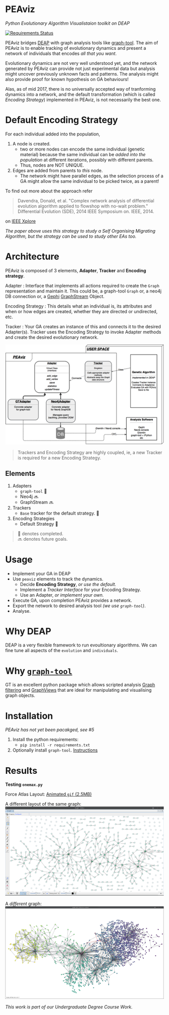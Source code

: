 # PEAviz
_Python Evolutionary Algorithm Visualistaion toolkit on DEAP_

[![Requirements Status](https://requires.io/github/arrow-/PEAviz/requirements.svg?branch=master)](https://requires.io/github/arrow-/PEAviz/requirements/?branch=master)

PEAviz bridges [DEAP](https://www.github.com/deap/deap) with graph analysis tools like [graph-tool](http://graph-tool.skewed.de/). The aim of PEAviz is to enable tracking of evolutionary dynamics and present a network of individuals that encodes _all that you want_.

Evolutionary dynamics are not very well understood yet, and the network generated by PEAviz can provide not just experimental data but analysis might uncover previously unknown facts and patterns. The analysis might also provide proof for known hypothesis on GA behaviours!

Alas, as of mid 2017, there is no universally accepted way of tranforming dynamics into a network, and the default transformation (which is called _Encoding Strategy_) implemented in PEAviz, is not necessarily the best one.

# Default Encoding Strategy

For each individual added into the population,

1. A node is created.
    - two or more nodes can encode the same individual (genetic material) because the same individual can be _added into the population_ at different iterations, possibly with different parents.
    - Thus, nodes are NOT UNIQUE.
2. Edges are added from parents to _this_ node.
    - The network might have parallel edges, as the selection process of a GA might allow the same individual to be picked twice, as a parent!

To find out more about the approach refer
>Davendra, Donald, et al. "Complex network analysis of differential evolution algorithm applied to flowshop with no-wait problem." Differential Evolution (SDE), 2014 IEEE Symposium on. IEEE, 2014.

on [IEEE Xplore](http://ieeexplore.ieee.org/abstract/document/6900441/)

_The paper above uses this strategy to study a Self Organising Migrating Algorithm, but the strategy can be used to study other EAs too._

# Architecture

PEAviz is composed of 3 elements, **Adapter**, **Tracker** and **Encoding strategy**.

Adapter
:   Interface that implements all actions required to create the `Graph` representation and maintain it. This could be,
 a graph-tool `Graph` or,
 a neo4j DB connection or,
 a [Gephi](https://www.gephi.org) [GraphStream](https://github.com/gephi/gephi/wiki/GraphStreaming) Object.

Encoding Strategy
:   This details what an individual is, its attributes and when or how edges are created, whether they are directed or undirected, etc.

Tracker
:   Your GA creates an instance of this and connects it to the desired Adapter(s). Tracker uses the Encoding Strategy to invoke Adapter methods and create the desired evolutionary network.

![architecture][arch]

>Trackers and Encoding Strategy are highly coupled, ie, a new Tracker is required for a new Encoding Strategy.

## Elements

1. Adapters
    - `graph-tool` :100:
    - Neo4j :soon:
    - GraphStream :soon:
2. Trackers
    - `Base` tracker for the default strategy. :100:
3. Encoding Strategies
    - Default Strategy :100:

>:100: denotes completed.<br>
>:soon: denotes future goals.

# Usage

* Implement your GA in DEAP
* Use `peaviz` elements to track the dynamics.
    - Decide **Encoding Strategy**, _or use the default._
    - Implement a *Tracker Interface* for your Encoding Strategy.
    - Use an Adapter, _or implement your own._
* Execute GA, upon completion PEAviz provides a network.
* Export the network to desired analysis tool _(we use `graph-tool`)_.
* Analyse.

# Why DEAP

DEAP is a very flexible framework to run evoultionary algorithms. We can fine tune all aspects of the `evolution` and `individuals`.

# Why [`graph-tool`](https://graph-tool.skewed.de/)

GT is an excellent python package which allows scripted analysis [Graph filtering](https://graph-tool.skewed.de/static/doc/quickstart.html#graph-filtering) and [GraphViews](https://graph-tool.skewed.de/static/doc/quickstart.html#graph-views) that are ideal for manipulating and visualising graph objects.

# Installation

_PEAviz has not yet been pacakged, see #5_

1. Install the python requirements:
    - `pip install -r requirements.txt`
2. Optionally install `graph-tool`. [Instructions](https://git.skewed.de/count0/graph-tool/wikis/installation-instructions)

# Results
**Testing `onemax.py`**

Force Atlas Layout: [Animated `gif` (2.5MB)][onemax-gif-raw]

A different layout of the same graph:
![img-onemax-gephi-sfdp][graphviz-gif]

A _different_ graph:
![knapsack-filtered-graph][filtered_graph]

_This work is part of our Undergraduate Degree Course Work._

[onemax-gif]: docs/images/onemax.gif "Animated gif of OneMax GA"
[onemax-gif-raw]: https://raw.githubusercontent.com/arrow-/PEAviz/master/docs/images/onemax.gif
[graphviz-gif]: docs/images/graphviz-sfdp.png "Animated gif of OneMax GA"

[filtered_graph]: docs/images/g_filt.png "Filtered graph of Knapsack GA"
[arch]: docs/images/PEAviz_arch.png "PEAviz Architecture"

